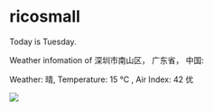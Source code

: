 # ricosmall

Today is Tuesday.

Weather infomation of 深圳市南山区， 广东省， 中国: 

Weather: 晴, Temperature: 15 ℃ , Air Index: 42 优

<img src="https://github-readme-stats.vercel.app/api?username=ricosmall&show_icons=true" />
